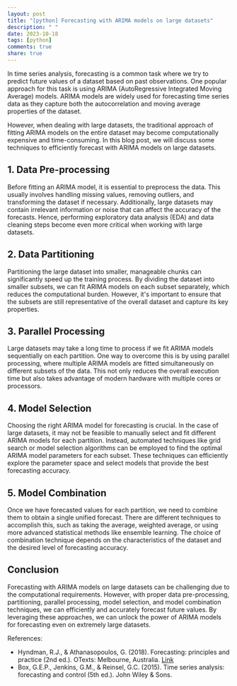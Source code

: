 ```yaml
---
layout: post
title: "[python] Forecasting with ARIMA models on large datasets"
description: " "
date: 2023-10-18
tags: [python]
comments: true
share: true
---
```


In time series analysis, forecasting is a common task where we try to predict future values of a dataset based on past observations. One popular approach for this task is using ARIMA (AutoRegressive Integrated Moving Average) models. ARIMA models are widely used for forecasting time series data as they capture both the autocorrelation and moving average properties of the dataset.

However, when dealing with large datasets, the traditional approach of fitting ARIMA models on the entire dataset may become computationally expensive and time-consuming. In this blog post, we will discuss some techniques to efficiently forecast with ARIMA models on large datasets.

## 1. Data Pre-processing

Before fitting an ARIMA model, it is essential to preprocess the data. This usually involves handling missing values, removing outliers, and transforming the dataset if necessary. Additionally, large datasets may contain irrelevant information or noise that can affect the accuracy of the forecasts. Hence, performing exploratory data analysis (EDA) and data cleaning steps become even more critical when working with large datasets.

## 2. Data Partitioning

Partitioning the large dataset into smaller, manageable chunks can significantly speed up the training process. By dividing the dataset into smaller subsets, we can fit ARIMA models on each subset separately, which reduces the computational burden. However, it's important to ensure that the subsets are still representative of the overall dataset and capture its key properties.

## 3. Parallel Processing

Large datasets may take a long time to process if we fit ARIMA models sequentially on each partition. One way to overcome this is by using parallel processing, where multiple ARIMA models are fitted simultaneously on different subsets of the data. This not only reduces the overall execution time but also takes advantage of modern hardware with multiple cores or processors.

## 4. Model Selection

Choosing the right ARIMA model for forecasting is crucial. In the case of large datasets, it may not be feasible to manually select and fit different ARIMA models for each partition. Instead, automated techniques like grid search or model selection algorithms can be employed to find the optimal ARIMA model parameters for each subset. These techniques can efficiently explore the parameter space and select models that provide the best forecasting accuracy.

## 5. Model Combination

Once we have forecasted values for each partition, we need to combine them to obtain a single unified forecast. There are different techniques to accomplish this, such as taking the average, weighted average, or using more advanced statistical methods like ensemble learning. The choice of combination technique depends on the characteristics of the dataset and the desired level of forecasting accuracy.

## Conclusion

Forecasting with ARIMA models on large datasets can be challenging due to the computational requirements. However, with proper data pre-processing, partitioning, parallel processing, model selection, and model combination techniques, we can efficiently and accurately forecast future values. By leveraging these approaches, we can unlock the power of ARIMA models for forecasting even on extremely large datasets.

References:
- Hyndman, R.J., & Athanasopoulos, G. (2018). Forecasting: principles and practice (2nd ed.). OTexts: Melbourne, Australia. [Link](https://otexts.com/fpp2/)
- Box, G.E.P., Jenkins, G.M., & Reinsel, G.C. (2015). Time series analysis: forecasting and control (5th ed.). John Wiley & Sons.